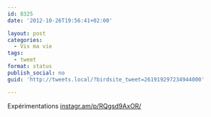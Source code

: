 ```yaml
---
id: 8325
date: '2012-10-26T19:56:41+02:00'

layout: post
categories:
  - Vis ma vie
tags:
  - tweet
format: status
publish_social: no
guid: 'http://tweets.local/?birdsite_tweet=261919297234944000'

---
```


Expérimentations [instagr.am/p/RQgsd9AxOR/](http://instagr.am/p/RQgsd9AxOR/)